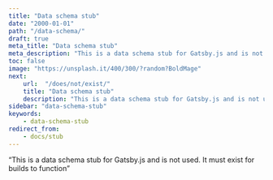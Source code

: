 ```yaml
---
title: "Data schema stub"
date: "2000-01-01"
path: "/data-schema/"
draft: true
meta_title: "Data schema stub"
meta_description: "This is a data schema stub for Gatsby.js and is not used. It must exist for builds to function"
toc: false
image: "https://unsplash.it/400/300/?random?BoldMage"
next:
    url:  "/does/not/exist/"
    title: "Data schema stub"
    description: "This is a data schema stub for Gatsby.js and is not used. It must exist for builds to function"
sidebar: "data-schema-stub"
keywords:
    - data-schema-stub
redirect_from:
    - docs/stub
---
```


 “This is a data schema stub for Gatsby.js and is not used. It must exist for builds to function”
